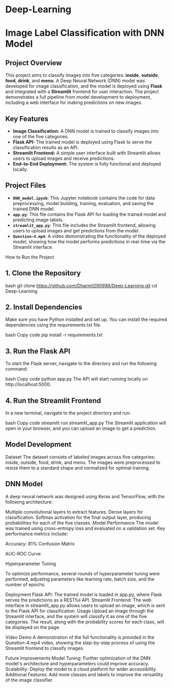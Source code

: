 # Deep-Learning

# Image Label Classification with DNN Model

## Project Overview
This project aims to classify images into five categories: **inside**, **outside**, **food**, **drink**, and **menu**. A Deep Neural Network (DNN) model was developed for image classification, and the model is deployed using **Flask** and integrated with a **Streamlit** frontend for user interaction. The project demonstrates a full pipeline from model development to deployment, including a web interface for making predictions on new images.

## Key Features
- **Image Classification:** A DNN model is trained to classify images into one of the five categories.
- **Flask API:** The trained model is deployed using Flask to serve the classification results as an API.
- **Streamlit Frontend:** A simple user interface built with Streamlit allows users to upload images and receive predictions.
- **End-to-End Deployment:** The system is fully functional and deployed locally.

## Project Files
- **`DNN_model.ipynb`**: This Jupyter notebook contains the code for data preprocessing, model building, training, evaluation, and saving the trained DNN model.
- **`app.py`**: This file contains the Flask API for loading the trained model and predicting image labels.
- **`streamlit_app.py`**: This file includes the Streamlit frontend, allowing users to upload images and get predictions from the model.
- **`Question-4.mp4`**: A video demonstrating the functionality of the deployed model, showing how the model performs predictions in real-time via the Streamlit interface.

How to Run the Project

## 1. Clone the Repository
bash
git clone https://github.com/Dharmil290998/Deep-Learning.git
cd Deep-Learning


## 2. Install Dependencies
Make sure you have Python installed and set up. You can install the required dependencies using the requirements.txt file.

bash
Copy code
pip install -r requirements.txt

## 3. Run the Flask API
To start the Flask server, navigate to the directory and run the following command:

bash
Copy code
python app.py
The API will start running locally on http://localhost:5000.

## 4. Run the Streamlit Frontend
In a new terminal, navigate to the project directory and run:

bash
Copy code
streamlit run streamlit_app.py
The Streamlit application will open in your browser, and you can upload an image to get a prediction.

## Model Development
Dataset
The dataset consists of labeled images across five categories: inside, outside, food, drink, and menu. The images were preprocessed to resize them to a standard shape and normalized for optimal training.

## DNN Model
A deep neural network was designed using Keras and TensorFlow, with the following architecture:

Multiple convolutional layers to extract features.
Dense layers for classification.
Softmax activation for the final output layer, producing probabilities for each of the five classes.
Model Performance
The model was trained using cross-entropy loss and evaluated on a validation set. Key performance metrics include:

Accuracy: 81%
Confusion Matrix

AUC-ROC Curve


Hyperparameter Tuning


To optimize performance, several rounds of hyperparameter tuning were performed, adjusting parameters like learning rate, batch size, and the number of epochs.

Deployment
Flask API: The trained model is loaded in app.py, where Flask serves the predictions as a RESTful API.
Streamlit Frontend: The web interface in streamlit_app.py allows users to upload an image, which is sent to the Flask API for classification.
Usage
Upload an image through the Streamlit interface, and the system will classify it as one of the five categories. The result, along with the probability scores for each class, will be displayed on the page.

Video Demo
A demonstration of the full functionality is provided in the Question-4.mp4 video, showing the step-by-step process of using the Streamlit frontend to classify images.

Future Improvements
Model Tuning: Further optimization of the DNN model's architecture and hyperparameters could improve accuracy.
Scalability: Deploy the model to a cloud platform for wider accessibility.
Additional Features: Add more classes and labels to improve the versatility of the image classifier.
